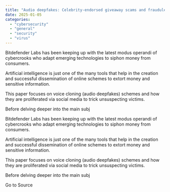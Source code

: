 ```yaml
---
title: "Audio deepfakes: Celebrity-endorsed giveaway scams and fraudulent investment opportunities flood social media platforms"
date: 2025-01-05
categories: 
  - "cybersecurity"
  - "general"
  - "security"
  - "virus"
---
```


Bitdefender Labs has been keeping up with the latest modus operandi of cybercrooks who adapt emerging technologies to siphon money from consumers.

Artificial intelligence is just one of the many tools that help in the creation and successful dissemination of online schemes to extort money and sensitive information.

This paper focuses on voice cloning (audio deepfakes) schemes and how they are proliferated via social media to trick unsuspecting victims.

Before delving deeper into the main subj

Bitdefender Labs has been keeping up with the latest modus operandi of cybercrooks who adapt emerging technologies to siphon money from consumers.

Artificial intelligence is just one of the many tools that help in the creation and successful dissemination of online schemes to extort money and sensitive information.

This paper focuses on voice cloning (audio deepfakes) schemes and how they are proliferated via social media to trick unsuspecting victims.

Before delving deeper into the main subj

Go to Source

